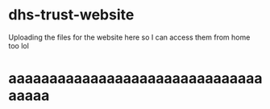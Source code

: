 # dhs-trust-website
Uploading the files for the website here so I can access them from home too lol



# aaaaaaaaaaaaaaaaaaaaaaaaaaaaaaaaaaaa
